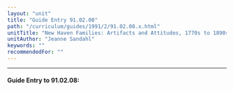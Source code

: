 ```yaml
---
layout: "unit"
title: "Guide Entry 91.02.08"
path: "/curriculum/guides/1991/2/91.02.08.x.html"
unitTitle: "New Haven Families: Artifacts and Attitudes, 1770s to 1890s"
unitAuthor: "Jeanne Sandahl"
keywords: ""
recommendedFor: ""
---
```

<body>
<hr/>
<h4>
Guide Entry to 91.02.08:
</h4>
</body>